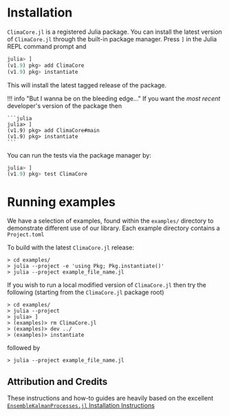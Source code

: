 # Installation

`ClimaCore.jl` is a registered Julia package. You can install the latest version
of `ClimaCore.jl` through the built-in package manager. Press `]` in the Julia REPL
command prompt and

```julia
julia> ]
(v1.9) pkg> add ClimaCore
(v1.9) pkg> instantiate
```

This will install the latest tagged release of the package.

!!! info "But I wanna be on the bleeding edge..."
    If you want the *most recent* developer's version of the package then

    ```julia
    julia> ]
    (v1.9) pkg> add ClimaCore#main
    (v1.9) pkg> instantiate
    ```

You can run the tests via the package manager by:

```julia
julia> ]
(v1.9) pkg> test ClimaCore
```

# Running examples

We have a selection of examples, found within the `examples/` directory to demonstrate different use of our library.
Each example directory contains a `Project.toml`

To build with the latest `ClimaCore.jl` release:
```
> cd examples/
> julia --project -e 'using Pkg; Pkg.instantiate()'
> julia --project example_file_name.jl
```
If you wish to run a local modified version of `ClimaCore.jl` then try the following (starting from the `ClimaCore.jl` package root)
```
> cd examples/
> julia --project
> julia> ]
> (examples)> rm ClimaCore.jl
> (examples)> dev ../
> (examples)> instantiate
```
followed by
```
> julia --project example_file_name.jl
```

## Attribution and Credits
These instructions and how-to guides are heavily based on the excellent [`EnsembleKalmanProcesses.jl` Installation Instructions](https://clima.github.io/EnsembleKalmanProcesses.jl/dev/installation_instructions//)
